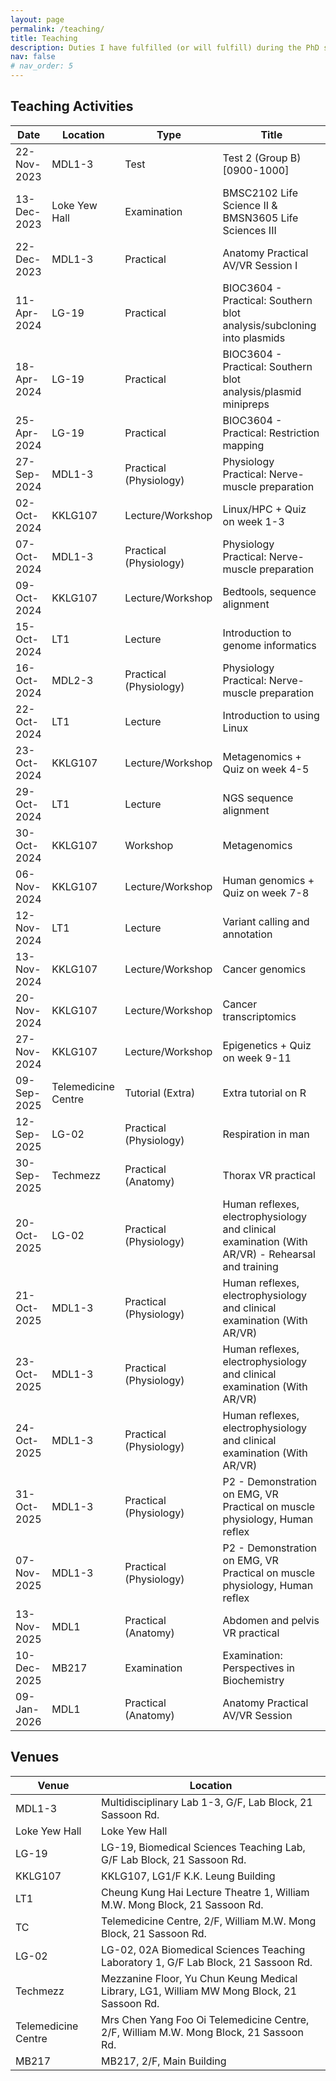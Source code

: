 ```yaml
---
layout: page
permalink: /teaching/
title: Teaching
description: Duties I have fulfilled (or will fulfill) during the PhD study.
nav: false
# nav_order: 5
---
```


## Teaching Activities

| Date        | Location            | Type                   | Title                                                                                            |
| ----------- | ------------------- | ---------------------- | ------------------------------------------------------------------------------------------------ |
| 22-Nov-2023 | MDL1-3              | Test                   | Test 2 (Group B) [0900-1000]                                                                     |
| 13-Dec-2023 | Loke Yew Hall       | Examination            | BMSC2102 Life Science II & BMSN3605 Life Sciences III                                            |
| 22-Dec-2023 | MDL1-3              | Practical              | Anatomy Practical AV/VR Session I                                                                |
| 11-Apr-2024 | LG-19               | Practical              | BIOC3604 - Practical: Southern blot analysis/subcloning into plasmids                            |
| 18-Apr-2024 | LG-19               | Practical              | BIOC3604 - Practical: Southern blot analysis/plasmid minipreps                                   |
| 25-Apr-2024 | LG-19               | Practical              | BIOC3604 - Practical: Restriction mapping                                                        |
| 27-Sep-2024 | MDL1-3              | Practical (Physiology) | Physiology Practical: Nerve-muscle preparation                                                   |
| 02-Oct-2024 | KKLG107             | Lecture/Workshop       | Linux/HPC + Quiz on week 1-3                                                                     |
| 07-Oct-2024 | MDL1-3              | Practical (Physiology) | Physiology Practical: Nerve-muscle preparation                                                   |
| 09-Oct-2024 | KKLG107             | Lecture/Workshop       | Bedtools, sequence alignment                                                                     |
| 15-Oct-2024 | LT1                 | Lecture                | Introduction to genome informatics                                                               |
| 16-Oct-2024 | MDL2-3              | Practical (Physiology) | Physiology Practical: Nerve-muscle preparation                                                   |
| 22-Oct-2024 | LT1                 | Lecture                | Introduction to using Linux                                                                      |
| 23-Oct-2024 | KKLG107             | Lecture/Workshop       | Metagenomics + Quiz on week 4-5                                                                  |
| 29-Oct-2024 | LT1                 | Lecture                | NGS sequence alignment                                                                           |
| 30-Oct-2024 | KKLG107             | Workshop               | Metagenomics                                                                                     |
| 06-Nov-2024 | KKLG107             | Lecture/Workshop       | Human genomics + Quiz on week 7-8                                                                |
| 12-Nov-2024 | LT1                 | Lecture                | Variant calling and annotation                                                                   |
| 13-Nov-2024 | KKLG107             | Lecture/Workshop       | Cancer genomics                                                                                  |
| 20-Nov-2024 | KKLG107             | Lecture/Workshop       | Cancer transcriptomics                                                                           |
| 27-Nov-2024 | KKLG107             | Lecture/Workshop       | Epigenetics + Quiz on week 9-11                                                                  |
| 09-Sep-2025 | Telemedicine Centre | Tutorial (Extra)       | Extra tutorial on R                                                                              |
| 12-Sep-2025 | LG-02               | Practical (Physiology) | Respiration in man                                                                               |
| 30-Sep-2025 | Techmezz            | Practical (Anatomy)    | Thorax VR practical                                                                              |
| 20-Oct-2025 | LG-02               | Practical (Physiology) | Human reflexes, electrophysiology and clinical examination (With AR/VR) - Rehearsal and training |
| 21-Oct-2025 | MDL1-3              | Practical (Physiology) | Human reflexes, electrophysiology and clinical examination (With AR/VR)                          |
| 23-Oct-2025 | MDL1-3              | Practical (Physiology) | Human reflexes, electrophysiology and clinical examination (With AR/VR)                          |
| 24-Oct-2025 | MDL1-3              | Practical (Physiology) | Human reflexes, electrophysiology and clinical examination (With AR/VR)                          |
| 31-Oct-2025 | MDL1-3              | Practical (Physiology) | P2 - Demonstration on EMG, VR Practical on muscle physiology, Human reflex                       |
| 07-Nov-2025 | MDL1-3              | Practical (Physiology) | P2 - Demonstration on EMG, VR Practical on muscle physiology, Human reflex                       |
| 13-Nov-2025 | MDL1                | Practical (Anatomy)    | Abdomen and pelvis VR practical                                                                  |
| 10-Dec-2025 | MB217               | Examination            | Examination: Perspectives in Biochemistry                                                        |
| 09-Jan-2026 | MDL1                | Practical (Anatomy)    | Anatomy Practical AV/VR Session                                                                  |

## Venues

| Venue               | Location                                                                                   |
| ------------------- | ------------------------------------------------------------------------------------------ |
| MDL1-3              | Multidisciplinary Lab 1-3, G/F, Lab Block, 21 Sassoon Rd.                                  |
| Loke Yew Hall       | Loke Yew Hall                                                                              |
| LG-19               | LG-19, Biomedical Sciences Teaching Lab, G/F Lab Block, 21 Sassoon Rd.                     |
| KKLG107             | KKLG107, LG1/F K.K. Leung Building                                                         |
| LT1                 | Cheung Kung Hai Lecture Theatre 1, William M.W. Mong Block, 21 Sassoon Rd.                 |
| TC                  | Telemedicine Centre, 2/F, William M.W. Mong Block, 21 Sassoon Rd.                          |
| LG-02               | LG-02, 02A Biomedical Sciences Teaching Laboratory 1, G/F Lab Block, 21 Sassoon Rd.        |
| Techmezz            | Mezzanine Floor, Yu Chun Keung Medical Library, LG1, William MW Mong Block, 21 Sassoon Rd. |
| Telemedicine Centre | Mrs Chen Yang Foo Oi Telemedicine Centre, 2/F, William M.W. Mong Block, 21 Sassoon Rd.     |
| MB217               | MB217, 2/F, Main Building                                                                  |
